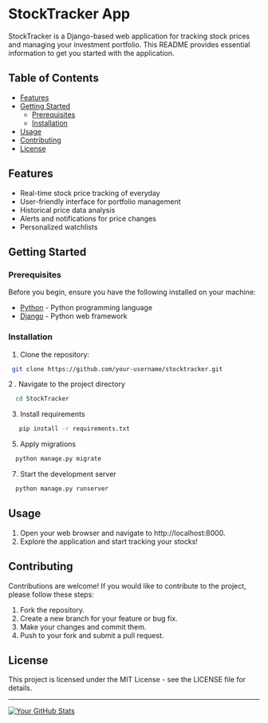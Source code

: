 # StockTracker App

StockTracker is a Django-based web application for tracking stock prices and managing your investment portfolio. This README provides essential information to get you started with the application.

## Table of Contents

- [Features](#features)
- [Getting Started](#getting-started)
  - [Prerequisites](#prerequisites)
  - [Installation
](#installation)
- [Usage](#usage)
- [Contributing](#contributing)
- [License](#license)

## Features

- Real-time stock price tracking of everyday
- User-friendly interface for portfolio management
- Historical price data analysis
- Alerts and notifications for price changes
- Personalized watchlists

## Getting Started

### Prerequisites

Before you begin, ensure you have the following installed on your machine:

- [Python](https://www.python.org/) - Python programming language
- [Django](https://www.djangoproject.com/) - Python web framework

### Installation

1. Clone the repository:

  ```bash
   git clone https://github.com/your-username/stocktracker.git
  ```

2 . Navigate to the project directory

  ```bash
    cd StockTracker
  ```

3. Install requirements


  ```bash
     pip install -r requirements.txt
  ```

5. Apply migrations

  ```bash
    python manage.py migrate
  ```

7. Start the development server
  
  ```bash
    python manage.py runserver
  ```

## Usage
1. Open your web browser and navigate to http://localhost:8000.
2. Explore the application and start tracking your stocks!

## Contributing
Contributions are welcome! If you would like to contribute to the project, please follow these steps:

1. Fork the repository.
2. Create a new branch for your feature or bug fix.
3. Make your changes and commit them.
4. Push to your fork and submit a pull request.

## License
This project is licensed under the MIT License - see the LICENSE file for details.


---
[![Your GitHub Stats](https://github-readme-stats.vercel.app/api?username=kaditya67&show_icons=true&count_private=true&include_all_commits=true&theme=prussian)](https://github.com/Kaditya67/StockTracker-Django/)



